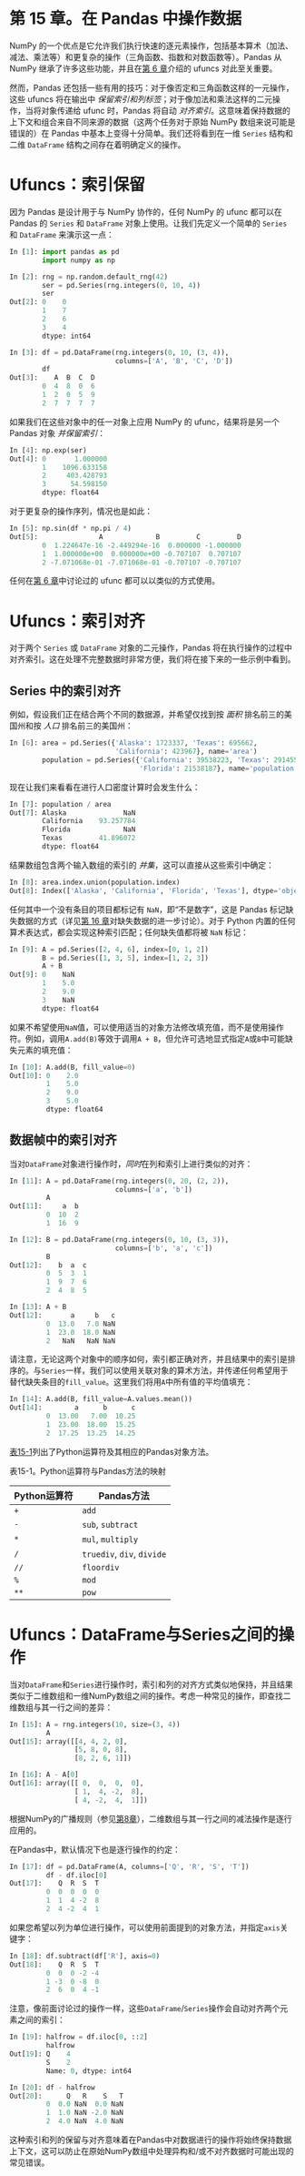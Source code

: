 # 第 15 章。在 Pandas 中操作数据

NumPy 的一个优点是它允许我们执行快速的逐元素操作，包括基本算术（加法、减法、乘法等）和更复杂的操作（三角函数、指数和对数函数等）。Pandas 从 NumPy 继承了许多这些功能，并且在[第 6 章](ch06.xhtml#section-0203-computation-on-arrays-ufuncs)介绍的 ufuncs 对此至关重要。

然而，Pandas 还包括一些有用的技巧：对于像否定和三角函数这样的一元操作，这些 ufuncs 将在输出中 *保留索引和列标签*；对于像加法和乘法这样的二元操作，当将对象传递给 ufunc 时，Pandas 将自动 *对齐索引*。这意味着保持数据的上下文和组合来自不同来源的数据（这两个任务对于原始 NumPy 数组来说可能是错误的）在 Pandas 中基本上变得十分简单。我们还将看到在一维 `Series` 结构和二维 `DataFrame` 结构之间存在着明确定义的操作。

# Ufuncs：索引保留

因为 Pandas 是设计用于与 NumPy 协作的，任何 NumPy 的 ufunc 都可以在 Pandas 的 `Series` 和 `DataFrame` 对象上使用。让我们先定义一个简单的 `Series` 和 `DataFrame` 来演示这一点：

```py
In [1]: import pandas as pd
        import numpy as np
```

```py
In [2]: rng = np.random.default_rng(42)
        ser = pd.Series(rng.integers(0, 10, 4))
        ser
Out[2]: 0    0
        1    7
        2    6
        3    4
        dtype: int64
```

```py
In [3]: df = pd.DataFrame(rng.integers(0, 10, (3, 4)),
                          columns=['A', 'B', 'C', 'D'])
        df
Out[3]:    A  B  C  D
        0  4  8  0  6
        1  2  0  5  9
        2  7  7  7  7
```

如果我们在这些对象中的任一对象上应用 NumPy 的 ufunc，结果将是另一个 Pandas 对象 *并保留索引*：

```py
In [4]: np.exp(ser)
Out[4]: 0       1.000000
        1    1096.633158
        2     403.428793
        3      54.598150
        dtype: float64
```

对于更复杂的操作序列，情况也是如此：

```py
In [5]: np.sin(df * np.pi / 4)
Out[5]:               A             B         C         D
        0  1.224647e-16 -2.449294e-16  0.000000 -1.000000
        1  1.000000e+00  0.000000e+00 -0.707107  0.707107
        2 -7.071068e-01 -7.071068e-01 -0.707107 -0.707107
```

任何在[第 6 章](ch06.xhtml#section-0203-computation-on-arrays-ufuncs)中讨论过的 ufunc 都可以以类似的方式使用。

# Ufuncs：索引对齐

对于两个 `Series` 或 `DataFrame` 对象的二元操作，Pandas 将在执行操作的过程中对齐索引。这在处理不完整数据时非常方便，我们将在接下来的一些示例中看到。

## Series 中的索引对齐

例如，假设我们正在结合两个不同的数据源，并希望仅找到按 *面积* 排名前三的美国州和按 *人口* 排名前三的美国州：

```py
In [6]: area = pd.Series({'Alaska': 1723337, 'Texas': 695662,
                          'California': 423967}, name='area')
        population = pd.Series({'California': 39538223, 'Texas': 29145505,
                                'Florida': 21538187}, name='population')
```

现在让我们来看看在进行人口密度计算时会发生什么：

```py
In [7]: population / area
Out[7]: Alaska              NaN
        California    93.257784
        Florida             NaN
        Texas         41.896072
        dtype: float64
```

结果数组包含两个输入数组的索引的 *并集*，这可以直接从这些索引中确定：

```py
In [8]: area.index.union(population.index)
Out[8]: Index(['Alaska', 'California', 'Florida', 'Texas'], dtype='object')
```

任何其中一个没有条目的项目都标记有 `NaN`，即“不是数字”，这是 Pandas 标记缺失数据的方式（详见[第 16 章](ch16.xhtml#section-0304-missing-values)对缺失数据的进一步讨论）。对于 Python 内置的任何算术表达式，都会实现这种索引匹配；任何缺失值都将被 `NaN` 标记：

```py
In [9]: A = pd.Series([2, 4, 6], index=[0, 1, 2])
        B = pd.Series([1, 3, 5], index=[1, 2, 3])
        A + B
Out[9]: 0    NaN
        1    5.0
        2    9.0
        3    NaN
        dtype: float64
```

如果不希望使用`NaN`值，可以使用适当的对象方法修改填充值，而不是使用操作符。例如，调用`A.add(B)`等效于调用`A + B`，但允许可选地显式指定`A`或`B`中可能缺失元素的填充值：

```py
In [10]: A.add(B, fill_value=0)
Out[10]: 0    2.0
         1    5.0
         2    9.0
         3    5.0
         dtype: float64
```

## 数据帧中的索引对齐

当对`DataFrame`对象进行操作时，*同时*在列和索引上进行类似的对齐：

```py
In [11]: A = pd.DataFrame(rng.integers(0, 20, (2, 2)),
                          columns=['a', 'b'])
         A
Out[11]:     a  b
         0  10  2
         1  16  9
```

```py
In [12]: B = pd.DataFrame(rng.integers(0, 10, (3, 3)),
                          columns=['b', 'a', 'c'])
         B
Out[12]:    b  a  c
         0  5  3  1
         1  9  7  6
         2  4  8  5
```

```py
In [13]: A + B
Out[12]:       a     b   c
         0  13.0   7.0 NaN
         1  23.0  18.0 NaN
         2   NaN   NaN NaN
```

请注意，无论这两个对象中的顺序如何，索引都正确对齐，并且结果中的索引是排序的。与`Series`一样，我们可以使用关联对象的算术方法，并传递任何希望用于替代缺失条目的`fill_value`。这里我们将用`A`中所有值的平均值填充：

```py
In [14]: A.add(B, fill_value=A.values.mean())
Out[14]:        a      b      c
         0  13.00   7.00  10.25
         1  23.00  18.00  15.25
         2  17.25  13.25  14.25
```

[表15-1](#table-15-1)列出了Python运算符及其相应的Pandas对象方法。

表15-1。Python运算符与Pandas方法的映射

| Python运算符 | Pandas方法 |
| --- | --- |
| `+` | `add` |
| `-` | `sub`, `subtract` |
| `*` | `mul`, `multiply` |
| `/` | `truediv`, `div`, `divide` |
| `//` | `floordiv` |
| `%` | `mod` |
| `**` | `pow` |

# Ufuncs：DataFrame与Series之间的操作

当对`DataFrame`和`Series`进行操作时，索引和列的对齐方式类似地保持，并且结果类似于二维数组和一维NumPy数组之间的操作。考虑一种常见的操作，即查找二维数组与其一行之间的差异：

```py
In [15]: A = rng.integers(10, size=(3, 4))
         A
Out[15]: array([[4, 4, 2, 0],
                [5, 8, 0, 8],
                [8, 2, 6, 1]])
```

```py
In [16]: A - A[0]
Out[16]: array([[ 0,  0,  0,  0],
                [ 1,  4, -2,  8],
                [ 4, -2,  4,  1]])
```

根据NumPy的广播规则（参见[第8章](ch08.xhtml#section-0205-computation-on-arrays-broadcasting)），二维数组与其一行之间的减法操作是逐行应用的。

在Pandas中，默认情况下也是逐行操作的约定：

```py
In [17]: df = pd.DataFrame(A, columns=['Q', 'R', 'S', 'T'])
         df - df.iloc[0]
Out[17]:    Q  R  S  T
         0  0  0  0  0
         1  1  4 -2  8
         2  4 -2  4  1
```

如果您希望以列为单位进行操作，可以使用前面提到的对象方法，并指定`axis`关键字：

```py
In [18]: df.subtract(df['R'], axis=0)
Out[18]:    Q  R  S  T
         0  0  0 -2 -4
         1 -3  0 -8  0
         2  6  0  4 -1
```

注意，像前面讨论过的操作一样，这些`DataFrame`/`Series`操作会自动对齐两个元素之间的索引：

```py
In [19]: halfrow = df.iloc[0, ::2]
         halfrow
Out[19]: Q    4
         S    2
         Name: 0, dtype: int64
```

```py
In [20]: df - halfrow
Out[20]:      Q   R    S   T
         0  0.0 NaN  0.0 NaN
         1  1.0 NaN -2.0 NaN
         2  4.0 NaN  4.0 NaN
```

这种索引和列的保留与对齐意味着在Pandas中对数据进行的操作将始终保持数据上下文，这可以防止在原始NumPy数组中处理异构和/或不对齐数据时可能出现的常见错误。
